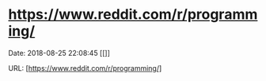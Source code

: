 # https://www.reddit.com/r/programming/

Date: 2018-08-25 22:08:45
[[]]

URL: [https://www.reddit.com/r/programming/]
